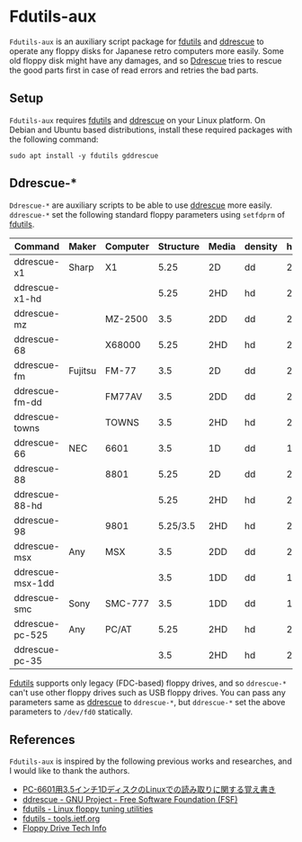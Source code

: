 # Fdutils-aux

`Fdutils-aux` is an auxiliary script package for [fdutils](https://fdutils.linux.lu/) and [ddrescue](http://www.gnu.org/software/ddrescue/ddrescue.html) to operate any floppy disks for Japanese  retro computers more easily. Some old floppy disk might have any damages, and so [Ddrescue](http://www.gnu.org/software/ddrescue/ddrescue.html) tries to rescue the good parts first in case of read errors and retries the bad parts.

## Setup

`Fdutils-aux` requires [fdutils](https://fdutils.linux.lu/) and [ddrescue](http://www.gnu.org/software/ddrescue/ddrescue.html) on your Linux platform. On Debian and Ubuntu based distributions, install these required packages with the following command:

```
sudo apt install -y fdutils gddrescue
```

<!-- 
`Fdutils-aux` is distributed as a snap package, you can install it with the dependency packages using the following command:

```
snap install fdutils-aux-jp --classic
```

However, snap adds the package name prefix into all `Fdutils-aux` commands to avoid conflicting with other snap packages. Therefore, you must add the package prefix name to execute the `Fdutils-aux` commands which are installed by snap as the following:

```
fdutils-aux-jp.ddrescue-x1
```
-->

## Ddrescue-*

`Ddrescue-*` are auxiliary scripts to be able to use [ddrescue](http://www.gnu.org/software/ddrescue/ddrescue.html) more easily. `ddrescue-*` set the following standard floppy parameters using `setfdprm` of [fdutils](https://fdutils.linux.lu/).

| Command          | Maker   | Computer | Structure | Media | density | head | cyl | sect | ssize | stretch |
|------------------|---------|----------|-----------|-------|---------|------|-----|------|-------|---------|
| ddrescue-x1      | Sharp   | X1       | 5.25      | 2D    | dd      | 2    | 40  | 16   | 256   | -       |
| ddrescue-x1-hd   |         |          | 5.25      | 2HD   | hd      | 2    | 77  | 16   | 256   | -       |
| ddrescue-mz      |         | MZ-2500  | 3.5       | 2DD   | dd      | 2    | 80  | 16   | 256   | -       |
| ddrescue-68      |         | X68000   | 5.25      | 2HD   | hd      | 2    | 77  | 8    | 1024  | -       |
| ddrescue-fm      | Fujitsu | FM-77    | 3.5       | 2D    | dd      | 2    | 40  | 16   | 256   | 1       |
| ddrescue-fm-dd   |         | FM77AV   | 3.5       | 2DD   | dd      | 2    | 80  | 16   | 256   | -       |
| ddrescue-towns   |         | TOWNS    | 3.5       | 2HD   | hd      | 2    | 77  | 8    | 1024  | -       |
| ddrescue-66      | NEC     | 6601     | 3.5       | 1D    | dd      | 1    | 35  | 16   | 256   | 1       |
| ddrescue-88      |         | 8801     | 5.25      | 2D    | dd      | 2    | 40  | 16   | 256   | -       |
| ddrescue-88-hd   |         |          | 5.25      | 2HD   | hd      | 2    | 80  | 26   | 256   | -       |
| ddrescue-98      |         | 9801     | 5.25/3.5  | 2HD   | hd      | 2    | 77  | 8    | 1024  | -       |
| ddrescue-msx     | Any     | MSX      | 3.5       | 2DD   | dd      | 2    | 80  | 9    | 512   | -       |
| ddrescue-msx-1dd |         |          | 3.5       | 1DD   | dd      | 1    | 80  | 9    | 512   | -       |
| ddrescue-smc     | Sony    | SMC-777  | 3.5       | 1DD   | dd      | 1    | 70  | 16   | 256   | -       |
| ddrescue-pc-525  | Any     | PC/AT    | 5.25      | 2HD   | hd      | 2    | 80  | 15   | 512   | -       |
| ddrescue-pc-35   |         |          | 3.5       | 2HD   | hd      | 2    | 80  | 18   | 512   | -       |

[Fdutils](https://fdutils.linux.lu/) supports only legacy (FDC-based) floppy drives, and so `ddrescue-*` can't use other floppy drives such as USB floppy drives.
You can pass any parameters same as [ddrescue](http://www.gnu.org/software/ddrescue/ddrescue.html) to `ddrescue-*`, but `ddrescue-*` set the above parameters to `/dev/fd0` statically.

## References

`Fdutils-aux` is inspired by the following previous works and researches, and I would like to thank the authors.

- [PC-6601用3.5インチ1DディスクのLinuxでの読み取りに関する覚え書き](http://000.la.coocan.jp/p6/disk.html)
- [ddrescue - GNU Project - Free Software Foundation (FSF)](http://www.gnu.org/software/ddrescue/ddrescue.html)
- [fdutils - Linux floppy tuning utilities](https://fdutils.linux.lu/)
- [fdutils - tools.ietf.org](https://tools.ietf.org/doc/fdutils/Fdutils.html)
- [Floppy Drive Tech Info](http://www.retrotechnology.com/herbs_stuff/drive.html)
